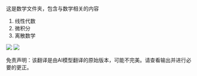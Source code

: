 这是数学文件夹，包含与数学相关的内容
1. 线性代数
2. 微积分
3. 离散数学

![](./translated_images/Math.c188bd5f446221c88c9677ad19ebb9047eef9f74d671b89d5d7106288492ec0f.zh.jpg)
![](./translated_images/venn.3fb9cd33db6c89154fb36cf3ff03d76835e2694ab7df7a799c4abaa25bd1c4e3.zh.png)


免责声明：该翻译是由AI模型翻译的原始版本，可能不完美。请查看输出并进行必要的更正。